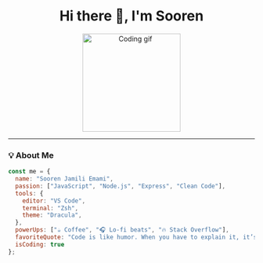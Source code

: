 <h1 align="center">Hi there 👋, I'm Sooren</h1>

<p align="center">
  <img src="https://media.giphy.com/media/UVG0BN8TOMKkPOJS6e/giphy.gif" width="200" alt="Coding gif" />
</p>

---

### 💡 About Me

```javascript
const me = {
  name: "Sooren Jamili Emami",
  passion: ["JavaScript", "Node.js", "Express", "Clean Code"],
  tools: {
    editor: "VS Code",
    terminal: "Zsh",
    theme: "Dracula",
  },
  powerUps: ["☕ Coffee", "🎧 Lo-fi beats", "🔥 Stack Overflow"],
  favoriteQuote: "Code is like humor. When you have to explain it, it’s bad.",
  isCoding: true
};

```
